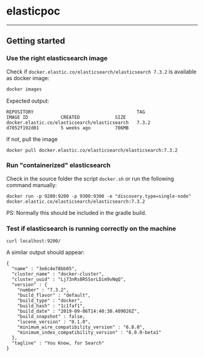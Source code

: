 # elasticpoc

---

## Getting started

### Use the right elasticsearch image

Check if `docker.elastic.co/elasticsearch/elasticsearch 7.3.2` is available as docker image:

```sh
docker images
```

Expected output:

```
REPOSITORY                                      TAG                 IMAGE ID            CREATED             SIZE
docker.elastic.co/elasticsearch/elasticsearch   7.3.2               d7052f192d01        5 weeks ago         706MB
```

If not, pull the image

```
docker pull docker.elastic.co/elasticsearch/elasticsearch:7.3.2
```

### Run "containerized" elasticsearch

Check in the source folder the script `docker.sh` or run the following command manually:

```
docker run -p 9200:9200 -p 9300:9300 -e "discovery.type=single-node" docker.elastic.co/elasticsearch/elasticsearch:7.3.2
```

PS: Normally this should be included in the gradle build.

### Test if elasticsearch is running correctly on the machine

```
curl localhost:9200/
```

A similar output should appear:

```
{
  "name" : "3e6c4e78bb05",
  "cluster_name" : "docker-cluster",
  "cluster_uuid" : "Lj73nRs8RSSorLDim9vNqQ",
  "version" : {
    "number" : "7.3.2",
    "build_flavor" : "default",
    "build_type" : "docker",
    "build_hash" : "1c1faf1",
    "build_date" : "2019-09-06T14:40:30.409026Z",
    "build_snapshot" : false,
    "lucene_version" : "8.1.0",
    "minimum_wire_compatibility_version" : "6.8.0",
    "minimum_index_compatibility_version" : "6.0.0-beta1"
  },
  "tagline" : "You Know, for Search"
}
```

